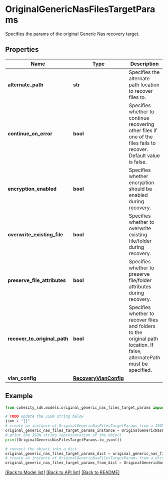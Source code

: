 # OriginalGenericNasFilesTargetParams

Specifies the params of the original Generic Nas recovery target.

## Properties

Name | Type | Description | Notes
------------ | ------------- | ------------- | -------------
**alternate_path** | **str** | Specifies the alternate path location to recover files to. | [optional] 
**continue_on_error** | **bool** | Specifies whether to continue recovering other files if one of the files fails to recover. Default value is false. | [optional] 
**encryption_enabled** | **bool** | Specifies whether encryption should be enabled during recovery. | [optional] 
**overwrite_existing_file** | **bool** | Specifies whether to overwrite existing file/folder during recovery. | [optional] 
**preserve_file_attributes** | **bool** | Specifies whether to preserve file/folder attributes during recovery. | [optional] 
**recover_to_original_path** | **bool** | Specifies whether to recover files and folders to the original path location. If false, alternatePath must be specified. | 
**vlan_config** | [**RecoveryVlanConfig**](RecoveryVlanConfig.md) |  | [optional] 

## Example

```python
from cohesity_sdk.models.original_generic_nas_files_target_params import OriginalGenericNasFilesTargetParams

# TODO update the JSON string below
json = "{}"
# create an instance of OriginalGenericNasFilesTargetParams from a JSON string
original_generic_nas_files_target_params_instance = OriginalGenericNasFilesTargetParams.from_json(json)
# print the JSON string representation of the object
print(OriginalGenericNasFilesTargetParams.to_json())

# convert the object into a dict
original_generic_nas_files_target_params_dict = original_generic_nas_files_target_params_instance.to_dict()
# create an instance of OriginalGenericNasFilesTargetParams from a dict
original_generic_nas_files_target_params_from_dict = OriginalGenericNasFilesTargetParams.from_dict(original_generic_nas_files_target_params_dict)
```
[[Back to Model list]](../README.md#documentation-for-models) [[Back to API list]](../README.md#documentation-for-api-endpoints) [[Back to README]](../README.md)


